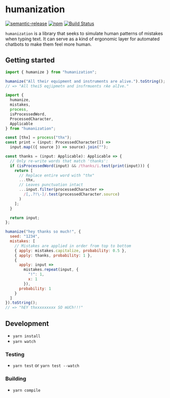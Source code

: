 # humanization

[![semantic-release](https://img.shields.io/badge/%20%20%F0%9F%93%A6%F0%9F%9A%80-semantic--release-e10079.svg)](https://github.com/semantic-release/semantic-release) [![npm](https://img.shields.io/npm/v/humanization)](https://www.npmjs.com/package/humanization) [![Build Status](https://travis-ci.org/dzucconi/humanization.svg?branch=master)](https://travis-ci.org/dzucconi/humanization)

`humanization` is a library that seeks to simulate human patterns of mistakes when typing text. It can serve as a kind of ergonomic layer for automated chatbots to make them feel more human.

## Getting started

```javascript
import { humanize } from "humanization";

humanize("All their equipment and instruments are alive.").toString();
// => "All thei5 eqjipmetn and insfrmuents rAe alIve."
```

```javascript
import {
  humanize,
  mistakes,
  process,
  isProcessedWord,
  ProcessedCharacter,
  Applicable
} from "humanization";

const [thx] = process("thx");
const print = (input: ProcessedCharacter[]) =>
  input.map(({ source }) => source).join("");

const thanks = (input: Applicable): Applicable => {
  // Only re-write words that match 'thanks':
  if (isProcessedWord(input) && /thanks/i.test(print(input))) {
    return [
      // Replace entire word with "thx"
      ...thx,
      // Leaves punctuation intact
      ...input.filter(processedCharacter =>
        /[,.?!\-]/.test(processedCharacter.source)
      )
    ];
  }

  return input;
};

humanize("hey thanks so much!", {
  seed: "1234",
  mistakes: [
    // Mistakes are applied in order from top to bottom
    { apply: mistakes.capitalize, probability: 0.5 },
    { apply: thanks, probability: 1 },
    {
      apply: input =>
        mistakes.repeat(input, {
          "!": 1,
          x: 1
        }),
      probability: 1
    }
  ]
}).toString();
// => "hEY thxxxxxxxxx SO mUCh!!!"
```

## Development

- `yarn install`
- `yarn watch`

### Testing

- `yarn test` or `yarn test --watch`

### Building

- `yarn compile`
